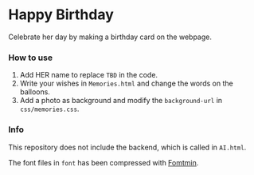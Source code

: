 # Happy Birthday

Celebrate her day by making a birthday card on the webpage.

### How to use

1. Add HER name to replace `TBD` in the code.
1. Write your wishes in `Memories.html` and change the words on the balloons.
2. Add a photo as background and modify the `background-url` in `css/memories.css`.

### Info

This repository does not include the backend, which is called in `AI.html`.

The font files in `font` has been compressed with [Fomtmin](https://ecomfe.github.io/fontmin/).